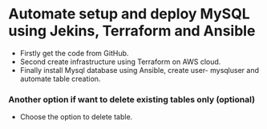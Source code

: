 # Automate setup and deploy MySQL using Jekins, Terraform and Ansible

* Firstly get the code from GitHub.
* Second create infrastructure using Terraform on AWS cloud.
* Finally install Mysql database using Ansible, create user- mysqluser and automate table creation.

### Another option if want to delete existing tables only (optional)
* Choose the option to delete table.
